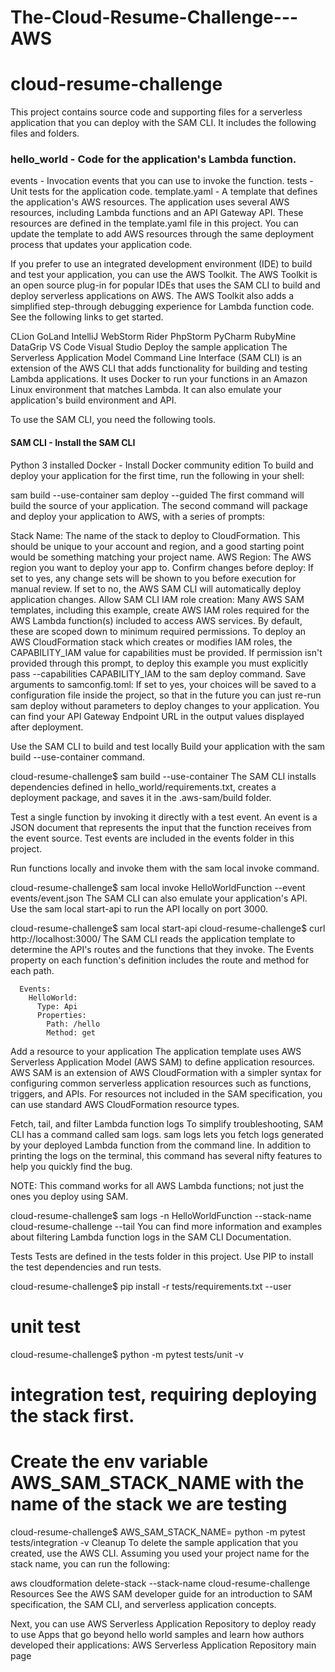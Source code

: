 # The-Cloud-Resume-Challenge---AWS
# cloud-resume-challenge
This project contains source code and supporting files for a serverless application that you can deploy with the SAM CLI. It includes the following files and folders.

### hello_world - Code for the application's Lambda function.
events - Invocation events that you can use to invoke the function.
tests - Unit tests for the application code.
template.yaml - A template that defines the application's AWS resources.
The application uses several AWS resources, including Lambda functions and an API Gateway API. These resources are defined in the template.yaml file in this project. You can update the template to add AWS resources through the same deployment process that updates your application code.

If you prefer to use an integrated development environment (IDE) to build and test your application, you can use the AWS Toolkit.
The AWS Toolkit is an open source plug-in for popular IDEs that uses the SAM CLI to build and deploy serverless applications on AWS. The AWS Toolkit also adds a simplified step-through debugging experience for Lambda function code. See the following links to get started.

CLion
GoLand
IntelliJ
WebStorm
Rider
PhpStorm
PyCharm
RubyMine
DataGrip
VS Code
Visual Studio
Deploy the sample application
The Serverless Application Model Command Line Interface (SAM CLI) is an extension of the AWS CLI that adds functionality for building and testing Lambda applications. It uses Docker to run your functions in an Amazon Linux environment that matches Lambda. It can also emulate your application's build environment and API.

To use the SAM CLI, you need the following tools.

#### SAM CLI - Install the SAM CLI
Python 3 installed
Docker - Install Docker community edition
To build and deploy your application for the first time, run the following in your shell:

sam build --use-container
sam deploy --guided
The first command will build the source of your application. The second command will package and deploy your application to AWS, with a series of prompts:

Stack Name: The name of the stack to deploy to CloudFormation. This should be unique to your account and region, and a good starting point would be something matching your project name.
AWS Region: The AWS region you want to deploy your app to.
Confirm changes before deploy: If set to yes, any change sets will be shown to you before execution for manual review. If set to no, the AWS SAM CLI will automatically deploy application changes.
Allow SAM CLI IAM role creation: Many AWS SAM templates, including this example, create AWS IAM roles required for the AWS Lambda function(s) included to access AWS services. By default, these are scoped down to minimum required permissions. To deploy an AWS CloudFormation stack which creates or modifies IAM roles, the CAPABILITY_IAM value for capabilities must be provided. If permission isn't provided through this prompt, to deploy this example you must explicitly pass --capabilities CAPABILITY_IAM to the sam deploy command.
Save arguments to samconfig.toml: If set to yes, your choices will be saved to a configuration file inside the project, so that in the future you can just re-run sam deploy without parameters to deploy changes to your application.
You can find your API Gateway Endpoint URL in the output values displayed after deployment.

Use the SAM CLI to build and test locally
Build your application with the sam build --use-container command.

cloud-resume-challenge$ sam build --use-container
The SAM CLI installs dependencies defined in hello_world/requirements.txt, creates a deployment package, and saves it in the .aws-sam/build folder.

Test a single function by invoking it directly with a test event. An event is a JSON document that represents the input that the function receives from the event source. Test events are included in the events folder in this project.

Run functions locally and invoke them with the sam local invoke command.

cloud-resume-challenge$ sam local invoke HelloWorldFunction --event events/event.json
The SAM CLI can also emulate your application's API. Use the sam local start-api to run the API locally on port 3000.

cloud-resume-challenge$ sam local start-api
cloud-resume-challenge$ curl http://localhost:3000/
The SAM CLI reads the application template to determine the API's routes and the functions that they invoke. The Events property on each function's definition includes the route and method for each path.

      Events:
        HelloWorld:
          Type: Api
          Properties:
            Path: /hello
            Method: get
Add a resource to your application
The application template uses AWS Serverless Application Model (AWS SAM) to define application resources. AWS SAM is an extension of AWS CloudFormation with a simpler syntax for configuring common serverless application resources such as functions, triggers, and APIs. For resources not included in the SAM specification, you can use standard AWS CloudFormation resource types.

Fetch, tail, and filter Lambda function logs
To simplify troubleshooting, SAM CLI has a command called sam logs. sam logs lets you fetch logs generated by your deployed Lambda function from the command line. In addition to printing the logs on the terminal, this command has several nifty features to help you quickly find the bug.

NOTE: This command works for all AWS Lambda functions; not just the ones you deploy using SAM.

cloud-resume-challenge$ sam logs -n HelloWorldFunction --stack-name cloud-resume-challenge --tail
You can find more information and examples about filtering Lambda function logs in the SAM CLI Documentation.

Tests
Tests are defined in the tests folder in this project. Use PIP to install the test dependencies and run tests.

cloud-resume-challenge$ pip install -r tests/requirements.txt --user
# unit test
cloud-resume-challenge$ python -m pytest tests/unit -v
# integration test, requiring deploying the stack first.
# Create the env variable AWS_SAM_STACK_NAME with the name of the stack we are testing
cloud-resume-challenge$ AWS_SAM_STACK_NAME=<stack-name> python -m pytest tests/integration -v
Cleanup
To delete the sample application that you created, use the AWS CLI. Assuming you used your project name for the stack name, you can run the following:

aws cloudformation delete-stack --stack-name cloud-resume-challenge
Resources
See the AWS SAM developer guide for an introduction to SAM specification, the SAM CLI, and serverless application concepts.

Next, you can use AWS Serverless Application Repository to deploy ready to use Apps that go beyond hello world samples and learn how authors developed their applications: AWS Serverless Application Repository main page

